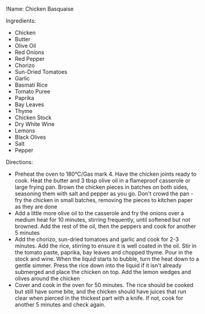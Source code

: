 !Name: Chicken Basquaise

Ingredients:
- Chicken
- Butter
- Olive Oil
- Red Onions
- Red Pepper
- Chorizo
- Sun-Dried Tomatoes
- Garlic
- Basmati Rice
- Tomato Puree
- Paprika
- Bay Leaves
- Thyme
- Chicken Stock
- Dry White Wine
- Lemons
- Black Olives
- Salt
- Pepper

Directions:
- Preheat the oven to 180°C/Gas mark 4. Have the chicken joints ready to cook. Heat the butter and 3 tbsp olive oil in a flameproof casserole or large frying pan. Brown the chicken pieces in batches on both sides, seasoning them with salt and pepper as you go. Don't crowd the pan - fry the chicken in small batches, removing the pieces to kitchen paper as they are done
- Add a little more olive oil to the casserole and fry the onions over a medium heat for 10 minutes, stirring frequently, until softened but not browned. Add the rest of the oil, then the peppers and cook for another 5 minutes
- Add the chorizo, sun-dried tomatoes and garlic and cook for 2-3 minutes. Add the rice, stirring to ensure it is well coated in the oil. Stir in the tomato paste, paprika, bay leaves and chopped thyme. Pour in the stock and wine. When the liquid starts to bubble, turn the heat down to a gentle simmer. Press the rice down into the liquid if it isn't already submerged and place the chicken on top. Add the lemon wedges and olives around the chicken
- Cover and cook in the oven for 50 minutes. The rice should be cooked but still have some bite, and the chicken should have juices that run clear when pierced in the thickest part with a knife. If not, cook for another 5 minutes and check again.
